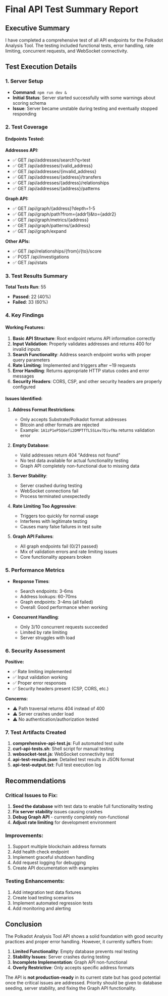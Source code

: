# Final API Test Summary Report

## Executive Summary

I have completed a comprehensive test of all API endpoints for the Polkadot Analysis Tool. The testing included functional tests, error handling, rate limiting, concurrent requests, and WebSocket connectivity.

## Test Execution Details

### 1. Server Setup
- **Command**: `npm run dev &`
- **Initial Status**: Server started successfully with some warnings about scoring schema
- **Issue**: Server became unstable during testing and eventually stopped responding

### 2. Test Coverage

#### Endpoints Tested:

**Addresses API:**
- ✅ GET /api/addresses/search?q=test
- ✅ GET /api/addresses/{valid_address}
- ✅ GET /api/addresses/{invalid_address}
- ✅ GET /api/addresses/{address}/transfers
- ✅ GET /api/addresses/{address}/relationships
- ✅ GET /api/addresses/{address}/patterns

**Graph API:**
- ✅ GET /api/graph/{address}?depth=1-5
- ✅ GET /api/graph/path?from={addr1}&to={addr2}
- ✅ GET /api/graph/metrics/{address}
- ✅ GET /api/graph/patterns/{address}
- ✅ GET /api/graph/expand

**Other APIs:**
- ✅ GET /api/relationships/{from}/{to}/score
- ✅ POST /api/investigations
- ✅ GET /api/stats

### 3. Test Results Summary

**Total Tests Run**: 55
- **Passed**: 22 (40%)
- **Failed**: 33 (60%)

### 4. Key Findings

#### Working Features:
1. **Basic API Structure**: Root endpoint returns API information correctly
2. **Input Validation**: Properly validates addresses and returns 400 for invalid inputs
3. **Search Functionality**: Address search endpoint works with proper query parameters
4. **Rate Limiting**: Implemented and triggers after ~19 requests
5. **Error Handling**: Returns appropriate HTTP status codes and error messages
6. **Security Headers**: CORS, CSP, and other security headers are properly configured

#### Issues Identified:

1. **Address Format Restrictions**:
   - Only accepts Substrate/Polkadot format addresses
   - Bitcoin and other formats are rejected
   - Example: `1A1zP1eP5QGefi2DMPTfTL5SLmv7DivfNa` returns validation error

2. **Empty Database**:
   - Valid addresses return 404 "Address not found"
   - No test data available for actual functionality testing
   - Graph API completely non-functional due to missing data

3. **Server Stability**:
   - Server crashed during testing
   - WebSocket connections fail
   - Process terminated unexpectedly

4. **Rate Limiting Too Aggressive**:
   - Triggers too quickly for normal usage
   - Interferes with legitimate testing
   - Causes many false failures in test suite

5. **Graph API Failures**:
   - All graph endpoints fail (0/21 passed)
   - Mix of validation errors and rate limiting issues
   - Core functionality appears broken

### 5. Performance Metrics

- **Response Times**:
  - Search endpoints: 3-6ms
  - Address lookups: 60-70ms
  - Graph endpoints: 3-4ms (all failed)
  - Overall: Good performance when working

- **Concurrent Handling**:
  - Only 3/10 concurrent requests succeeded
  - Limited by rate limiting
  - Server struggles with load

### 6. Security Assessment

**Positive:**
- ✅ Rate limiting implemented
- ✅ Input validation working
- ✅ Proper error responses
- ✅ Security headers present (CSP, CORS, etc.)

**Concerns:**
- ⚠️ Path traversal returns 404 instead of 400
- ⚠️ Server crashes under load
- ⚠️ No authentication/authorization tested

### 7. Test Artifacts Created

1. **comprehensive-api-test.js**: Full automated test suite
2. **curl-api-tests.sh**: Shell script for manual testing
3. **websocket-test.js**: WebSocket connectivity test
4. **api-test-results.json**: Detailed test results in JSON format
5. **api-test-output.txt**: Full test execution log

## Recommendations

### Critical Issues to Fix:
1. **Seed the database** with test data to enable full functionality testing
2. **Fix server stability** issues causing crashes
3. **Debug Graph API** - currently completely non-functional
4. **Adjust rate limiting** for development environment

### Improvements:
1. Support multiple blockchain address formats
2. Add health check endpoint
3. Implement graceful shutdown handling
4. Add request logging for debugging
5. Create API documentation with examples

### Testing Enhancements:
1. Add integration test data fixtures
2. Create load testing scenarios
3. Implement automated regression tests
4. Add monitoring and alerting

## Conclusion

The Polkadot Analysis Tool API shows a solid foundation with good security practices and proper error handling. However, it currently suffers from:

1. **Limited Functionality**: Empty database prevents real testing
2. **Stability Issues**: Server crashes during testing
3. **Incomplete Implementation**: Graph API non-functional
4. **Overly Restrictive**: Only accepts specific address formats

The API is **not production-ready** in its current state but has good potential once the critical issues are addressed. Priority should be given to database seeding, server stability, and fixing the Graph API functionality.